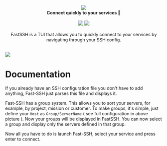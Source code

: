 <div align="center">
    <img src="https://i.imgur.com/4Mb6msT.png" />
    <br/>
    <b>Connect quickly to your services 🚀</b>
    <br/>
    <br/>
    <!-- <a href="https://github.com/Julien-R44/fast-ssh/actions/workflows/rust.yml">
        <img src="https://github.com/Julien-R44/fast-ssh/actions/workflows/rust.yml/badge.svg?branch=main" />
    </a> -->
    <a href="https://crates.io/crates/fast-ssh">
        <img src="https://img.shields.io/crates/v/fast-ssh.svg" />
    </a>
    <img src="https://img.shields.io/crates/l/fast-ssh.svg">
    <br/>
    <br/>
    <div>
        FastSSH is a TUI that allows you to quickly connect to your services by navigating through your SSH config.
    </div>
    <br/>
</div>

![](https://i.imgur.com/CwHDIiR.png)

# Documentation
If you already have an SSH configuration file you don't have to add anything, Fast-SSH just parses this file and displays it. 

Fast-SSH has a group system. This allows you to sort your servers, for example, by project, mission or customer.
To make groups, it's simple, just define your `Host` as `Group/ServerName` ( see full configuration in above picture ). Now your groups will be displayed in FastSSH. You can now select a group and display only the servers defined in that group.

Now all you have to do is launch Fast-SSH, select your service and press enter to connect.